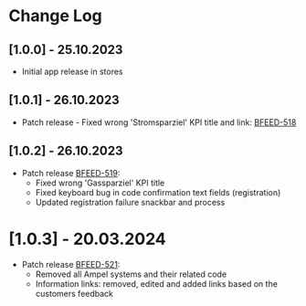# Change Log

## [1.0.0] - 25.10.2023
- Initial app release in stores

## [1.0.1] - 26.10.2023
- Patch release - Fixed wrong 'Stromsparziel' KPI title and link: [BFEED-518](https://jira.ti8m.ch/browse/BFEED-518)

## [1.0.2] - 26.10.2023
- Patch release [BFEED-519](https://jira.ti8m.ch/browse/BFEED-519):
  - Fixed wrong 'Gassparziel' KPI title
  - Fixed keyboard bug in code confirmation text fields (registration)
  - Updated registration failure snackbar and process

# [1.0.3] - 20.03.2024
- Patch release [BFEED-521](https://jira.ti8m.ch/browse/BFEED-521):
  - Removed all Ampel systems and their related code
  - Information links: removed, edited and added links based on the customers feedback
